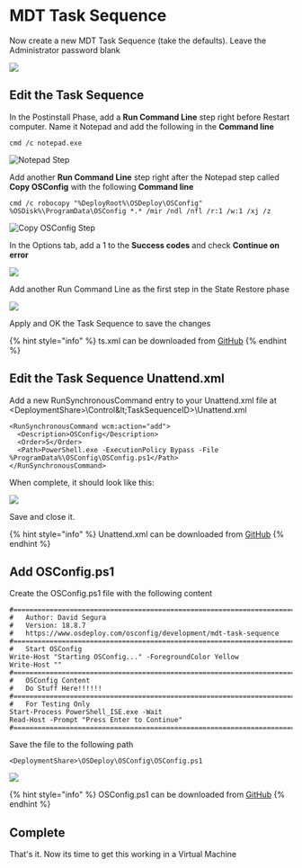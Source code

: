 # MDT Task Sequence

Now create a new MDT Task Sequence \(take the defaults\). Leave the Administrator password blank

![](../../.gitbook/assets/2018-08-07_19-48-26.png)

## Edit the Task Sequence

In the Postinstall Phase, add a **Run Command Line** step right before Restart computer. Name it Notepad and add the following in the **Command line**

```text
cmd /c notepad.exe
```

![Notepad Step](../../.gitbook/assets/2018-08-06_23-47-23.png)

Add another **Run Command Line** step right after the Notepad step called **Copy OSConfig** with the following **Command line**

```text
cmd /c robocopy "%DeployRoot%\OSDeploy\OSConfig" %OSDisk%\ProgramData\OSConfig *.* /mir /ndl /nfl /r:1 /w:1 /xj /z
```

![Copy OSConfig Step](../../.gitbook/assets/2018-08-07_0-07-31.png)

In the Options tab, add a 1 to the **Success codes** and check **Continue on error**

![](../../.gitbook/assets/2018-08-07_0-09-29.png)

Add another Run Command Line as the first step in the State Restore phase

![](../../.gitbook/assets/2018-08-07_19-10-14.png)

Apply and OK the Task Sequence to save the changes

{% hint style="info" %}
ts.xml can be downloaded from [GitHub](https://github.com/OSDeploy/OSConfig.Development/tree/master/MDT%20Task%20Sequence)
{% endhint %}

## Edit the Task Sequence Unattend.xml

Add a new RunSynchronousCommand entry to your Unattend.xml file at &lt;DeploymentShare&gt;\Control\&lt;TaskSequenceID&gt;\Unattend.xml

```text
<RunSynchronousCommand wcm:action="add">
  <Description>OSConfig</Description>
  <Order>5</Order>
  <Path>PowerShell.exe -ExecutionPolicy Bypass -File %ProgramData%\OSConfig\OSConfig.ps1</Path>
</RunSynchronousCommand>
```

When complete, it should look like this:

![](../../.gitbook/assets/2018-08-07_0-27-35.png)

Save and close it.

{% hint style="info" %}
Unattend.xml can be downloaded from [GitHub](https://github.com/OSDeploy/OSConfig.Development/tree/master/MDT%20Task%20Sequence)
{% endhint %}

## Add OSConfig.ps1

Create the OSConfig.ps1 file with the following content

```text
#======================================================================================
#	Author: David Segura
#	Version: 18.8.7
#	https://www.osdeploy.com/osconfig/development/mdt-task-sequence
#======================================================================================
#	Start OSConfig
Write-Host "Starting OSConfig..." -ForegroundColor Yellow
Write-Host ""
#======================================================================================
#	OSConfig Content
#   Do Stuff Here!!!!!!
#======================================================================================
#	For Testing Only
Start-Process PowerShell_ISE.exe -Wait
Read-Host -Prompt "Press Enter to Continue"
#======================================================================================
```

Save the file to the following path

```text
<DeploymentShare>\OSDeploy\OSConfig\OSConfig.ps1
```

![](../../.gitbook/assets/2018-08-07_1-43-23.png)

{% hint style="info" %}
OSConfig.ps1 can be downloaded from [GitHub](https://github.com/OSDeploy/OSConfig.Development/tree/master/MDT%20Task%20Sequence)
{% endhint %}

## Complete

That's it. Now its time to get this working in a Virtual Machine

